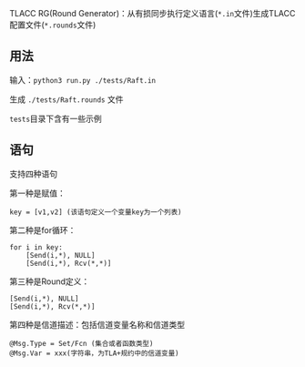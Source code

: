 TLACC RG(Round Generator)：从有损同步执行定义语言(`*.in`文件)生成TLACC配置文件(`*.rounds`文件)

## 用法

输入：`python3 run.py ./tests/Raft.in`

生成 `./tests/Raft.rounds` 文件

`tests`目录下含有一些示例


## 语句
支持四种语句

第一种是赋值：
```
key = [v1,v2] (该语句定义一个变量key为一个列表)
```

第二种是for循环：
```
for i in key:
    [Send(i,*), NULL]
    [Send(i,*), Rcv(*,*)]
```
第三种是Round定义：
```
[Send(i,*), NULL]
[Send(i,*), Rcv(*,*)]
```

第四种是信道描述：包括信道变量名称和信道类型
```
@Msg.Type = Set/Fcn (集合或者函数类型)
@Msg.Var = xxx(字符串，为TLA+规约中的信道变量)
```